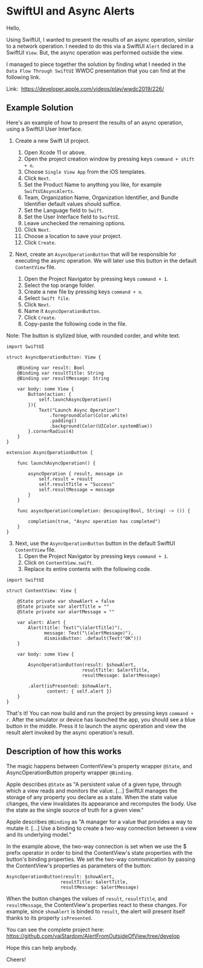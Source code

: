 # SwiftUI and Async Alerts

Hello,

Using SwiftUI, I wanted to present the results of an async operation, similar to a network operation. I needed to do this via a SwiftUI `Alert` declared in a SwiftUI `View`. But, the async operation was performed outside the view.

I managed to piece together the solution by finding what I needed in the `Data Flow Through SwiftUI` WWDC presentation that you can find at the following link.

Link:
 https://developer.apple.com/videos/play/wwdc2019/226/


## Example Solution ##
Here's an example of how to present the results of an async operation, using a SwiftUI User Interface.

1. Create a new Swift UI project.
    1. Open Xcode 11 or above.
    2. Open the project creation window by pressing keys `command + shift + n`.
    3. Choose `Single View App` from the iOS templates.
    4. Click `Next`.
    5. Set the Product Name to anything you like, for example `SwiftUIAsyncAlerts`.
    6. Team, Organization Name, Organization Identifier, and Bundle Identifier default values should suffice.
    7. Set the Language field to `Swift`.
    8. Set the User Interface field to `SwiftUI`.
    9. Leave unchecked the remaining options.
    10. Click `Next`.
    11. Choose a location to save your project.
    12. Click `Create`.


2. Next, create an `AsyncOperationButton` that will be responsible for executing the async operation. We will later use this button in the default `ContentView` file.
    1. Open the Project Navigator by pressing keys `command + 1`.
    2. Select the top orange folder.
    3. Create a new file by pressing keys `command + n`.
    4. Select `Swift file`.
    5. Click `Next`.
    5. Name it `AsyncOperationButton`.
    6. Click `Create`.
    7. Copy-paste the following code in the file.

Note: The button is stylized blue, with rounded corder, and white text.

```
import SwiftUI

struct AsyncOperationButton: View {

    @Binding var result: Bool
    @Binding var resultTitle: String
    @Binding var resultMessage: String

    var body: some View {
        Button(action: {
            self.launchAsyncOperation()
        }){
            Text("Launch Async Operation")
                .foregroundColor(Color.white)
                .padding()
                .background(Color(UIColor.systemBlue))
        }.cornerRadius(4)  
    }
}

extension AsyncOperationButton {

    func launchAsyncOperation() {

        asyncOperation { result, message in
            self.result = result
            self.resultTitle = "Success"
            self.resultMessage = message
        }
    }

    func asyncOperation(completion: @escaping(Bool, String) -> ()) {

        completion(true, "Async operation has completed")
    }
}
```

3. Next, use the `AsyncOperationButton` button in the default SwiftUI `ContentView` file.
    1. Open the Project Navigator by pressing keys `command + 1`.
    2. Click on `ContentView.swift`.
    3. Replace its entire contents with the following code.

```
import SwiftUI

struct ContentView: View {

    @State private var showAlert = false
    @State private var alertTitle = ""
    @State private var alertMessage = ""

    var alert: Alert {
        Alert(title: Text("\(alertTitle)"),
              message: Text("\(alertMessage)"),
              dismissButton: .default(Text("OK")))
    }

    var body: some View {

        AsyncOperationButton(result: $showAlert,
                            resultTitle: $alertTitle,
                            resultMessage: $alertMessage)

        .alert(isPresented: $showAlert,
               content: { self.alert })
    }
}
```

That's it! You can now build and run the project by pressing keys `command + r`. After the simulator or device has launched the app, you should see a blue button in the middle. Press it to launch the async operation and view the result alert invoked by the async operation's result.

## Description of how this works ##
The magic happens between ContentView's property wrapper `@State`, and AsyncOperationButton  property wrapper `@Binding`.

Apple describes `@State` as "A persistent value of a given type, through which a view reads and monitors the value. [...] SwiftUI manages the storage of any property you declare as a state. When the state value changes, the view invalidates its appearance and recomputes the body. Use the state as the single source of truth for a given view."

Apple describes `@Binding` as "A manager for a value that provides a way to mutate it. [...] Use a binding to create a two-way connection between a view and its underlying model."

In the example above, the two-way connection is set when we use the $ prefix operator in order to bind the ContentView's state properties with the button's binding properties. We set the two-way communication by passing the ContentView's properties as parameters of the button:

```
AsyncOperationButton(result: $showAlert,
                    resultTitle: $alertTitle,
                    resultMessage: $alertMessage)
```

When the button changes the values of `result`, `resultTitle`, and `resultMessage`, the ContentView's properties react to these changes. For example, since `showAlert` is binded to `result`, the alert will present itself thanks to its property `isPresented`.

You can see the complete project here:
https://github.com/vaiStardom/AlertFromOutsideOfView/tree/develop

Hope this can help anybody.

Cheers!
